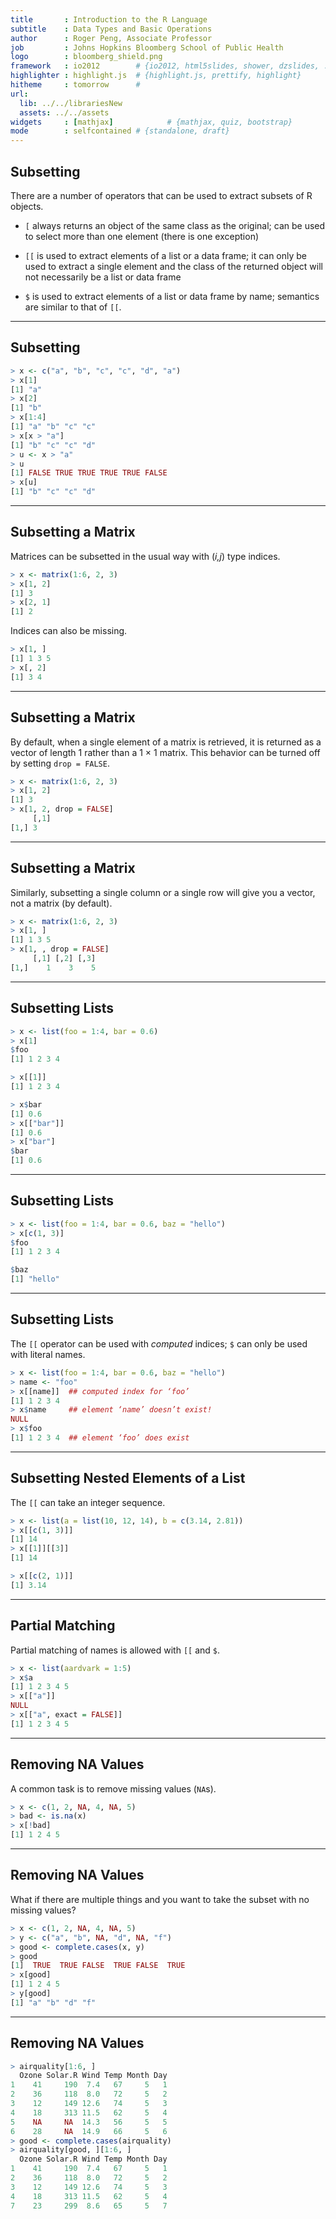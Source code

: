 ```yaml
---
title       : Introduction to the R Language
subtitle    : Data Types and Basic Operations
author      : Roger Peng, Associate Professor
job         : Johns Hopkins Bloomberg School of Public Health
logo        : bloomberg_shield.png
framework   : io2012        # {io2012, html5slides, shower, dzslides, ...}
highlighter : highlight.js  # {highlight.js, prettify, highlight}
hitheme     : tomorrow      # 
url:
  lib: ../../librariesNew
  assets: ../../assets
widgets     : [mathjax]            # {mathjax, quiz, bootstrap}
mode        : selfcontained # {standalone, draft}
---
```


## Subsetting

There are a number of operators that can be used to extract subsets of R objects.
- `[` always returns an object of the same class as the original; can be used to select more than one element (there is one exception)

- `[[` is used to extract elements of a list or a data frame; it can only be used to extract a single element and the class of the returned object will not necessarily be a list or data frame

- `$` is used to extract elements of a list or data frame by name; semantics are similar to that of `[[`.

---

## Subsetting

```r
> x <- c("a", "b", "c", "c", "d", "a")
> x[1]
[1] "a"
> x[2]
[1] "b"
> x[1:4]
[1] "a" "b" "c" "c"
> x[x > "a"]
[1] "b" "c" "c" "d"
> u <- x > "a"
> u
[1] FALSE TRUE TRUE TRUE TRUE FALSE 
> x[u]
[1] "b" "c" "c" "d"
```

---

## Subsetting a Matrix

Matrices can be subsetted in the usual way with (_i,j_) type indices.

```r
> x <- matrix(1:6, 2, 3)
> x[1, 2]
[1] 3
> x[2, 1]
[1] 2
```

Indices can also be missing.

```r
> x[1, ]
[1] 1 3 5
> x[, 2]
[1] 3 4
```

---

## Subsetting a Matrix

By default, when a single element of a matrix is retrieved, it is returned as a vector of length 1 rather than a 1 × 1 matrix. This behavior can be turned off by setting `drop = FALSE`.

```r
> x <- matrix(1:6, 2, 3)
> x[1, 2]
[1] 3
> x[1, 2, drop = FALSE]
     [,1]
[1,] 3
```

---

## Subsetting a Matrix

Similarly, subsetting a single column or a single row will give you a vector, not a matrix (by default).

```r
> x <- matrix(1:6, 2, 3)
> x[1, ]
[1] 1 3 5
> x[1, , drop = FALSE]
     [,1] [,2] [,3]
[1,]    1    3    5
```

---

## Subsetting Lists

```r
> x <- list(foo = 1:4, bar = 0.6)
> x[1]
$foo
[1] 1 2 3 4

> x[[1]]
[1] 1 2 3 4

> x$bar
[1] 0.6
> x[["bar"]]
[1] 0.6
> x["bar"]
$bar
[1] 0.6
```

---

## Subsetting Lists

```r
> x <- list(foo = 1:4, bar = 0.6, baz = "hello")
> x[c(1, 3)]
$foo
[1] 1 2 3 4

$baz
[1] "hello"
```

---

## Subsetting Lists

The `[[` operator can be used with _computed_ indices; `$` can only be used with literal names.

```r
> x <- list(foo = 1:4, bar = 0.6, baz = "hello")
> name <- "foo"
> x[[name]]  ## computed index for ‘foo’
[1] 1 2 3 4
> x$name     ## element ‘name’ doesn’t exist!
NULL
> x$foo
[1] 1 2 3 4  ## element ‘foo’ does exist
```

---

## Subsetting Nested Elements of a List

The `[[` can take an integer sequence.

```r
> x <- list(a = list(10, 12, 14), b = c(3.14, 2.81))
> x[[c(1, 3)]]
[1] 14
> x[[1]][[3]]
[1] 14

> x[[c(2, 1)]]
[1] 3.14
```

---

## Partial Matching

Partial matching of names is allowed with `[[` and `$`.

```r
> x <- list(aardvark = 1:5)
> x$a
[1] 1 2 3 4 5
> x[["a"]]
NULL
> x[["a", exact = FALSE]]
[1] 1 2 3 4 5
```

---

## Removing NA Values

A common task is to remove missing values (`NA`s).

```r
> x <- c(1, 2, NA, 4, NA, 5)
> bad <- is.na(x)
> x[!bad]
[1] 1 2 4 5
```

---

## Removing NA Values

What if there are multiple things and you want to take the subset with no missing values?

```r
> x <- c(1, 2, NA, 4, NA, 5)
> y <- c("a", "b", NA, "d", NA, "f")
> good <- complete.cases(x, y)
> good
[1]  TRUE  TRUE FALSE  TRUE FALSE  TRUE
> x[good]
[1] 1 2 4 5
> y[good]
[1] "a" "b" "d" "f"
```

---

## Removing NA Values

```r
> airquality[1:6, ]
  Ozone Solar.R Wind Temp Month Day
1    41     190  7.4   67     5   1
2    36     118  8.0   72     5   2
3    12     149 12.6   74     5   3
4    18     313 11.5   62     5   4
5    NA     NA  14.3   56     5   5
6    28     NA  14.9   66     5   6
> good <- complete.cases(airquality)
> airquality[good, ][1:6, ]
  Ozone Solar.R Wind Temp Month Day
1    41     190  7.4   67     5   1
2    36     118  8.0   72     5   2
3    12     149 12.6   74     5   3
4    18     313 11.5   62     5   4
7    23     299  8.6   65     5   7
```
